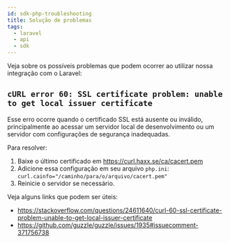 ```yaml
---
id: sdk-php-troubleshooting
title: Solução de problemas
tags:
  - laravel
  - api
  - sdk
---
```


Veja sobre os possíveis problemas que podem ocorrer ao utilizar nossa integração com o Laravel:

## `cURL error 60: SSL certificate problem: unable to get local issuer certificate`

Esse erro ocorre quando o certificado SSL está ausente ou inválido, principalmente ao acessar um servidor local de desenvolvimento ou um servidor com configurações de segurança inadequadas.

Para resolver:

1. Baixe o último certificado em https://curl.haxx.se/ca/cacert.pem
2. Adicione essa configuração em seu arquivo `php.ini`: `curl.cainfo="/caminho/para/o/arquivo/cacert.pem"`
3. Reinicie o servidor se necessário.

Veja alguns links que podem ser úteis:

- https://stackoverflow.com/questions/24611640/curl-60-ssl-certificate-problem-unable-to-get-local-issuer-certificate
- https://github.com/guzzle/guzzle/issues/1935#issuecomment-371756738
